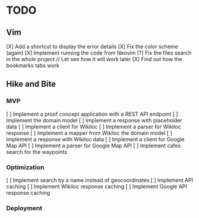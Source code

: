 # TODO

## Vim

[X] Add a shortcut to display the error details
[X] Fix the color scheme (again)
[X] Implement running the code from Neovim
[?] Fix the files search in the whole project // Let see how it will work later
[X] Find out how the bookmarks tabs work

## Hike and Bite

### MVP

[ ] Implement a proof concept application with a REST API endpoint
[ ] Implement the domain model
[ ] Implement a response with placeholder data
[ ] Implement a client for Wikiloc
[ ] Implement a parser for Wikiloc response
[ ] Implement a mapper from Wikiloc the domain model
[ ] Implement a response with Wikiloc data
[ ] Implement a client for Google Map API
[ ] Implement a parser for Google Map API
[ ] Implement cafes search for the waypoints

### Optimization

[ ] Implement search by a name instead of geocoordinates
[ ] Implement API caching
[ ] Implement Wikiloc response caching
[ ] Implement Google API response caching

### Deployment




